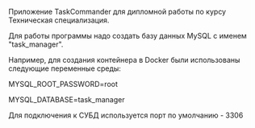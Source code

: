 Приложение TaskCommander для дипломной работы по курсу Техническая специализация.

Для работы программы надо создать базу данных MySQL с именем "task_manager".

Например, для создания контейнера в Docker были использованы следующие переменные среды:

MYSQL_ROOT_PASSWORD=root


MYSQL_DATABASE=task_manager

Для подключения к СУБД используется порт по умолчанию - 3306 